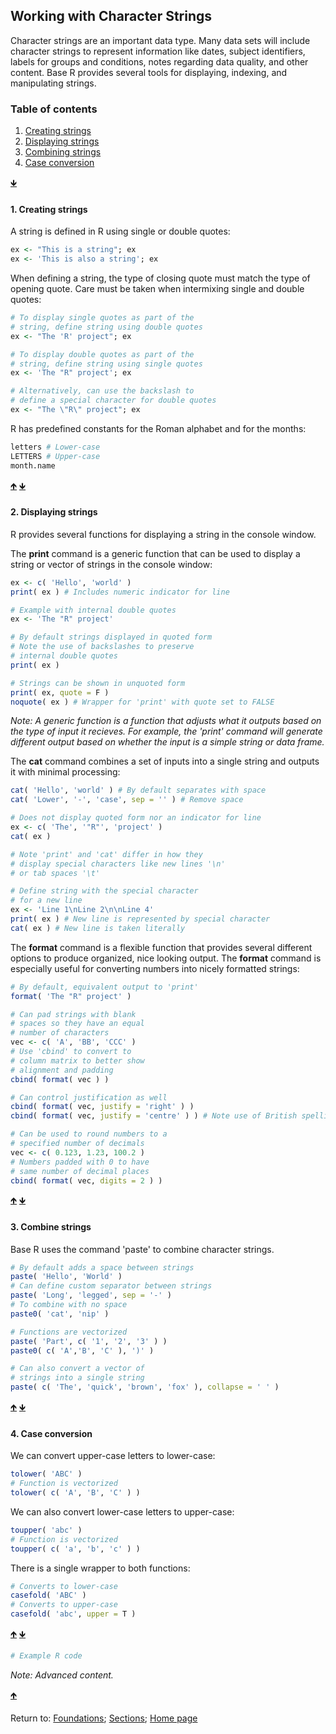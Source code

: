 ## Working with Character Strings

Character strings are an important data type. Many data sets will include character strings to represent information like dates, subject identifiers, labels for groups and conditions, notes regarding data quality, and other content. Base R provides several tools for displaying, indexing, and manipulating strings.

<a name="TOC"></a>
### Table of contents
1. <a href="#S01">Creating strings</a>
2. <a href="#S02">Displaying strings</a>
3. <a href="#S03">Combining strings</a>
4. <a href="#S04">Case conversion</a>

<a href="#END">&#129147;</a>

<a name="S01"></a>
#### 1. Creating strings

A string is defined in R using single or double quotes:

```R
ex <- "This is a string"; ex
ex <- 'This is also a string'; ex
```

When defining a string, the type of closing quote must match the type of opening quote. Care must be taken when intermixing single and double quotes:

```R
# To display single quotes as part of the 
# string, define string using double quotes
ex <- "The 'R' project"; ex

# To display double quotes as part of the 
# string, define string using single quotes
ex <- 'The "R" project'; ex

# Alternatively, can use the backslash to 
# define a special character for double quotes
ex <- "The \"R\" project"; ex
```

R has predefined constants for the Roman alphabet and for the months:
```R
letters # Lower-case
LETTERS # Upper-case
month.name
```

<a href="#TOC">&#129145;</a> <a href="#END">&#129147;</a>

<a name="S02"></a>
#### 2. Displaying strings

R provides several functions for displaying a string in the console window.

The __print__ command is a generic function that can be used to display a string or vector of strings in the console window:

```R
ex <- c( 'Hello', 'world' )
print( ex ) # Includes numeric indicator for line

# Example with internal double quotes
ex <- 'The "R" project'

# By default strings displayed in quoted form
# Note the use of backslashes to preserve 
# internal double quotes
print( ex )

# Strings can be shown in unquoted form
print( ex, quote = F )
noquote( ex ) # Wrapper for 'print' with quote set to FALSE
```

*Note: A generic function is a function that adjusts what it outputs based on the type of input it recieves. For example, the 'print' command will generate different output based on whether the input is a simple string or data frame.*

The __cat__ command combines a set of inputs into a single string and outputs it with minimal processing:

```R
cat( 'Hello', 'world' ) # By default separates with space
cat( 'Lower', '-', 'case', sep = '' ) # Remove space

# Does not display quoted form nor an indicator for line
ex <- c( 'The', '"R"', 'project' )
cat( ex )

# Note 'print' and 'cat' differ in how they 
# display special characters like new lines '\n'
# or tab spaces '\t'

# Define string with the special character 
# for a new line
ex <- 'Line 1\nLine 2\n\nLine 4'
print( ex ) # New line is represented by special character
cat( ex ) # New line is taken literally
```

The __format__ command is a flexible function that provides several different options to produce organized, nice looking output. The __format__ command is especially useful for converting numbers into nicely formatted strings:

```R
# By default, equivalent output to 'print'
format( 'The "R" project' )

# Can pad strings with blank 
# spaces so they have an equal 
# number of characters
vec <- c( 'A', 'BB', 'CCC' )
# Use 'cbind' to convert to 
# column matrix to better show 
# alignment and padding
cbind( format( vec ) )

# Can control justification as well
cbind( format( vec, justify = 'right' ) )
cbind( format( vec, justify = 'centre' ) ) # Note use of British spelling

# Can be used to round numbers to a 
# specified number of decimals
vec <- c( 0.123, 1.23, 100.2 )
# Numbers padded with 0 to have 
# same number of decimal places
cbind( format( vec, digits = 2 ) )
```

<a href="#TOC">&#129145;</a> <a href="#END">&#129147;</a>

<a name="S03"></a>
#### 3. Combine strings

Base R uses the command 'paste' to combine character strings.

```R
# By default adds a space between strings
paste( 'Hello', 'World' )
# Can define custom separator between strings
paste( 'Long', 'legged', sep = '-' )
# To combine with no space
paste0( 'cat', 'nip' )

# Functions are vectorized
paste( 'Part', c( '1', '2', '3' ) )
paste0( c( 'A','B', 'C' ), ')' )

# Can also convert a vector of 
# strings into a single string
paste( c( 'The', 'quick', 'brown', 'fox' ), collapse = ' ' )
``` 

<a href="#TOC">&#129145;</a> <a href="#END">&#129147;</a>

<a name="S04"></a>
#### 4. Case conversion

We can convert upper-case letters to lower-case:
```R
tolower( 'ABC' )
# Function is vectorized
tolower( c( 'A', 'B', 'C' ) )
```

We can also convert lower-case letters to upper-case:
```R
toupper( 'abc' )
# Function is vectorized
toupper( c( 'a', 'b', 'c' ) )
```

There is a single wrapper to both functions:
```R
# Converts to lower-case
casefold( 'ABC' )
# Converts to upper-case
casefold( 'abc', upper = T )
```

<a href="#TOC">&#129145;</a> <a href="#END">&#129147;</a>

```R
# Example R code
```

*Note: Advanced content.*

<a href="#TOC">&#129145;</a>

<a name="END"></a>
Return to:
[Foundations](C03_P000_Foundations.md);
[Sections](C00_P002_Chapters.md);
[Home page](https://rettopnivek.github.io/R_training/)



